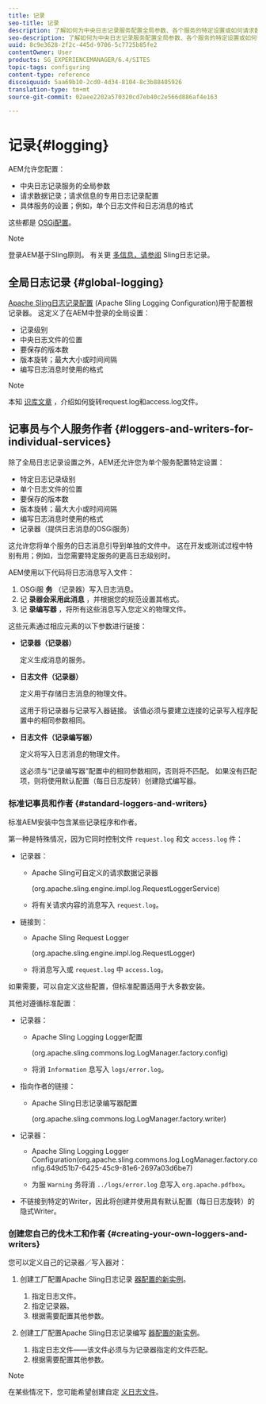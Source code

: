 ```yaml
---
title: 记录
seo-title: 记录
description: 了解如何为中央日志记录服务配置全局参数、各个服务的特定设置或如何请求数据记录。
seo-description: 了解如何为中央日志记录服务配置全局参数、各个服务的特定设置或如何请求数据记录。
uuid: 8c9e3628-2f2c-445d-9706-5c7725b85fe2
contentOwner: User
products: SG_EXPERIENCEMANAGER/6.4/SITES
topic-tags: configuring
content-type: reference
discoiquuid: 5aa69b10-2cd0-4d34-8104-8c3b88405926
translation-type: tm+mt
source-git-commit: 02aee2202a570320cd7eb40c2e566d886af4e163

---
```



# 记录{#logging}

AEM允许您配置：

* 中央日志记录服务的全局参数
* 请求数据记录；请求信息的专用日志记录配置
* 具体服务的设置；例如，单个日志文件和日志消息的格式

这些都是 [OSGi配置](/help/sites-deploying/configuring-osgi.md)。

>[!NOTE]
>
>登录AEM基于Sling原则。 有关更 [多信息，请参阅](https://sling.apache.org/site/logging.html) Sling日志记录。

## 全局日志记录 {#global-logging}

[Apache Sling日志记录配置](/help/sites-deploying/osgi-configuration-settings.md) (Apache Sling Logging Configuration)用于配置根记录器。 这定义了在AEM中登录的全局设置：

* 记录级别
* 中央日志文件的位置
* 要保存的版本数
* 版本旋转；最大大小或时间间隔
* 编写日志消息时使用的格式

>[!NOTE]
>
>本知 [识库文章](https://helpx.adobe.com/experience-manager/kb/HowToRotateRequestAndAccessLog.html) ，介绍如何旋转request.log和access.log文件。

## 记事员与个人服务作者 {#loggers-and-writers-for-individual-services}

除了全局日志记录设置之外，AEM还允许您为单个服务配置特定设置：

* 特定日志记录级别
* 单个日志文件的位置
* 要保存的版本数
* 版本旋转；最大大小或时间间隔
* 编写日志消息时使用的格式
* 记录器（提供日志消息的OSGi服务）

这允许您将单个服务的日志消息引导到单独的文件中。 这在开发或测试过程中特别有用；例如，当您需要特定服务的更高日志级别时。

AEM使用以下代码将日志消息写入文件：

1. OSGi服 **务** （记录器）写入日志消息。
1. 记 **录器会采用此消息** ，并根据您的规范设置其格式。
1. 记 **录编写器** ，将所有这些消息写入您定义的物理文件。

这些元素通过相应元素的以下参数进行链接：

* **记录器（记录器）**

   定义生成消息的服务。

* **日志文件（记录器）**

   定义用于存储日志消息的物理文件。

   这用于将记录器与记录写入器链接。 该值必须与要建立连接的记录写入程序配置中的相同参数相同。

* **日志文件（记录编写器）**

   定义将写入日志消息的物理文件。

   这必须与“记录编写器”配置中的相同参数相同，否则将不匹配。 如果没有匹配项，则将使用默认配置（每日日志旋转）创建隐式编写器。

### 标准记事员和作者 {#standard-loggers-and-writers}

标准AEM安装中包含某些记录程序和作者。

第一种是特殊情况，因为它同时控制文件 `request.log` 和文 `access.log` 件：

* 记录器：

   * Apache Sling可自定义的请求数据记录器

      (org.apache.sling.engine.impl.log.RequestLoggerService)

   * 将有关请求内容的消息写入 `request.log`。

* 链接到：

   * Apache Sling Request Logger

      (org.apache.sling.engine.impl.log.RequestLogger)

   * 将消息写入或 `request.log` 中 `access.log`。

如果需要，可以自定义这些配置，但标准配置适用于大多数安装。

其他对遵循标准配置：

* 记录器：

   * Apache Sling Logging Logger配置

      (org.apache.sling.commons.log.LogManager.factory.config)

   * 将消 `Information` 息写入 `logs/error.log`。

* 指向作者的链接：

   * Apache Sling日志记录编写器配置

      (org.apache.sling.commons.log.LogManager.factory.writer)

* 记录器：

   * Apache Sling Logging Logger Configuration(org.apache.sling.commons.log.LogManager.factory.config.649d51b7-6425-45c9-81e6-2697a03d6be7)

   * 为服 `Warning` 务将消 `../logs/error.log` 息写入 `org.apache.pdfbox`。

* 不链接到特定的Writer，因此将创建并使用具有默认配置（每日日志旋转）的隐式Writer。

### 创建您自己的伐木工和作者 {#creating-your-own-loggers-and-writers}

您可以定义自己的记录器／写入器对：

1. 创建工厂配置Apache Sling日志记录 [器配置的新实例](/help/sites-deploying/osgi-configuration-settings.md)。

   1. 指定日志文件。
   1. 指定记录器。
   1. 根据需要配置其他参数。

1. 创建工厂配置Apache Sling日志记录编写 [器配置的新实例](/help/sites-deploying/osgi-configuration-settings.md)。

   1. 指定日志文件——该文件必须与为记录器指定的文件匹配。
   1. 根据需要配置其他参数。

>[!NOTE]
>
>在某些情况下，您可能希望创建自定 [义日志文件](/help/sites-deploying/monitoring-and-maintaining.md#create-a-custom-log-file)。

